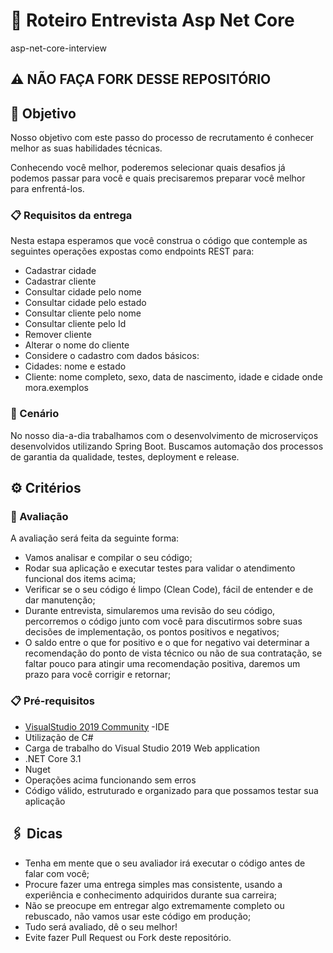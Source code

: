 # :memo: Roteiro Entrevista Asp Net Core 
asp-net-core-interview

## :warning: NÃO FAÇA FORK DESSE REPOSITÓRIO

## 🚀 Objetivo

Nosso objetivo com este passo do processo de recrutamento é conhecer melhor as suas habilidades técnicas.

Conhecendo você melhor, poderemos selecionar quais desafios já podemos passar para você e quais precisaremos preparar você melhor para enfrentá-los.

### 📋 Requisitos da entrega

Nesta estapa esperamos que você construa o código que contemple as seguintes operações expostas como endpoints REST para:

- Cadastrar cidade
- Cadastrar cliente
- Consultar cidade pelo nome
- Consultar cidade pelo estado
- Consultar cliente pelo nome
- Consultar cliente pelo Id
- Remover cliente
- Alterar o nome do cliente
- Considere o cadastro com dados básicos:
 - Cidades: nome e estado
 - Cliente: nome completo, sexo, data de nascimento, idade e cidade onde mora.exemplos


### 🔧 Cenário

No nosso dia-a-dia trabalhamos com o desenvolvimento de microserviços desenvolvidos utilizando Spring Boot. Buscamos automação dos processos de garantia da qualidade, testes, deployment e release.

## ⚙️ Critérios


### 🔩 Avaliação

A avaliação será feita da seguinte forma:

- Vamos analisar e compilar o seu código;
- Rodar sua aplicação e executar testes para validar o atendimento funcional dos items acima;
- Verificar se o seu código é limpo (Clean Code), fácil de entender e de dar manutenção;
- Durante entrevista, simularemos uma revisão do seu código, percorremos o código junto com você para discutirmos sobre suas decisões de implementação, os pontos positivos e negativos;
- O saldo entre o que for positivo e o que for negativo vai determinar a recomendação do ponto de vista técnico ou não de sua contratação, se faltar pouco para atingir uma recomendação positiva, daremos um prazo para você corrigir e retornar;

### 📋 Pré-requisitos
* [VisualStudio 2019 Community](https://visualstudio.microsoft.com/pt-br/thank-you-downloading-visual-studio/?sku=Community&rel=16) -IDE
* Utilização de C#
* Carga de trabalho do Visual Studio 2019 Web application 
* .NET Core 3.1
* Nuget
* Operações acima funcionando sem erros
* Código válido, estruturado e organizado para que possamos testar sua aplicação

## 🖇️ Dicas

 - Tenha em mente que o seu avaliador irá executar o código antes de falar com você;
 - Procure fazer uma entrega simples mas consistente, usando a experiência e conhecimento adquiridos durante sua carreira;
 - Não se preocupe em entregar algo extremamente completo ou rebuscado, não vamos usar este código em produção;
 - Tudo será avaliado, dê o seu melhor!
 - Evite fazer Pull Request ou Fork deste repositório.
